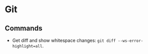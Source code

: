 Git
===

Commands
--------

- Get diff and show whitespace changes: `git diff --ws-error-highlight=all`.
